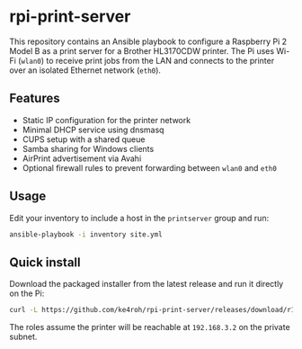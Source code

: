 # rpi-print-server

This repository contains an Ansible playbook to configure a Raspberry Pi 2 Model B as a print server for a Brother HL3170CDW printer. The Pi uses Wi-Fi (`wlan0`) to receive print jobs from the LAN and connects to the printer over an isolated Ethernet network (`eth0`).

## Features

- Static IP configuration for the printer network
- Minimal DHCP service using dnsmasq
- CUPS setup with a shared queue
- Samba sharing for Windows clients
- AirPrint advertisement via Avahi
- Optional firewall rules to prevent forwarding between `wlan0` and `eth0`

## Usage

Edit your inventory to include a host in the `printserver` group and run:

```bash
ansible-playbook -i inventory site.yml
```

## Quick install

Download the packaged installer from the latest release and run it directly on the Pi:

```bash
curl -L https://github.com/ke4roh/rpi-print-server/releases/download/r1/printserver-install-1.run | bash
```

The roles assume the printer will be reachable at `192.168.3.2` on the private subnet.
